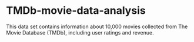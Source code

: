 # TMDb-movie-data-analysis
This data set contains information about 10,000 movies collected from The Movie Database (TMDb), including user ratings and revenue.

